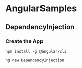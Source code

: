 # AngularSamples

## DependencyInjection

### Create the App

``` npm
npm install -g @angular/cli
```

``` npm
ng new DependencyInjection
```